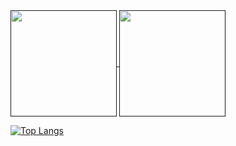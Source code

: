 <a href="">
  <img height=170 align="center" src="https://readme-stats-three-mauve.vercel.app/api?username=dBarmpxkos&theme=one_dark_pro&show_icons=true&border_radius=10&include_all_commits=true&hide=stars,issues&hide_border=true" />
</a>
<a href="">
  <img height=170 align="center" src="http://github-readme-streak-stats.herokuapp.com?user=dBarmpxkos&theme=one_dark_pro&border_radius=10&hide_border=true&exclude_days=Sun%2CSat" />
</a>

[![Top Langs](https://readme-stats-three-mauve.vercel.app/api/top-langs/?username=dBarmpxkos&theme=one_dark_pro&layout=compact&hide_progress=true&border_radius=10&count_private=true&hide=html,tcl&langs_count=6&exclude_repo=VHDL_Examples&card_width=250&hide_border=true)](https://github.com/dBarmpxkos)
